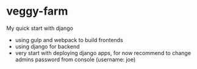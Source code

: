 # veggy-farm  
My quick start with django  
  
- using gulp and webpack to build frontends  
- using django for backend  
- very start with deploying django apps, for now recommend to change admins password from console (username: joe)  
